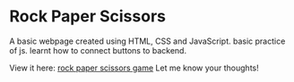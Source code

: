 # Rock Paper Scissors
A basic webpage created using HTML, CSS and JavaScript.
basic practice of js. learnt how to connect buttons to backend.

View it here: [rock paper scissors game](https://agentum07.github.io/my-odin-projects/rock-paper-scissors/)
Let me know your thoughts!